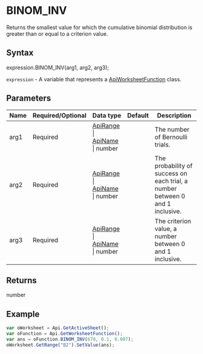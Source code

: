 # BINOM_INV

Returns the smallest value for which the cumulative binomial distribution is greater than or equal to a criterion value.

## Syntax

expression.BINOM_INV(arg1, arg2, arg3);

`expression` - A variable that represents a [ApiWorksheetFunction](../ApiWorksheetFunction.md) class.

## Parameters

| **Name** | **Required/Optional** | **Data type** | **Default** | **Description** |
| ------------- | ------------- | ------------- | ------------- | ------------- |
| arg1 | Required | [ApiRange](../../ApiRange/ApiRange.md) &#124; [ApiName](../../ApiName/ApiName.md) &#124; number |  | The number of Bernoulli trials. |
| arg2 | Required | [ApiRange](../../ApiRange/ApiRange.md) &#124; [ApiName](../../ApiName/ApiName.md) &#124; number |  | The probability of success on each trial, a number between 0 and 1 inclusive. |
| arg3 | Required | [ApiRange](../../ApiRange/ApiRange.md) &#124; [ApiName](../../ApiName/ApiName.md) &#124; number |  | The criterion value, a number between 0 and 1 inclusive. |

## Returns

number

## Example



```javascript
var oWorksheet = Api.GetActiveSheet();
var oFunction = Api.GetWorksheetFunction();
var ans = oFunction.BINOM_INV(678, 0.1, 0.007);
oWorksheet.GetRange("B2").SetValue(ans);
```
